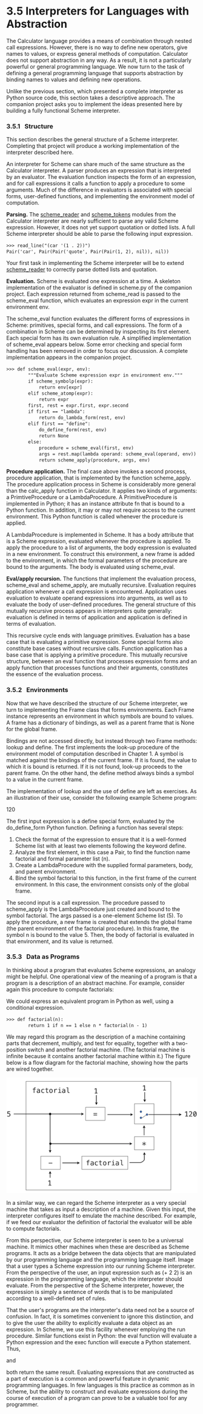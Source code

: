 # 3.5 Interpreters for Languages with Abstraction

The Calculator language provides a means of combination through nested call expressions. However, there is no way to define new operators, give names to values, or express general methods of computation. Calculator does not support abstraction in any way. As a result, it is not a particularly powerful or general programming language. We now turn to the task of defining a general programming language that supports abstraction by binding names to values and defining new operations.

Unlike the previous section, which presented a complete interpreter as Python source code, this section takes a descriptive approach. The companion project asks you to implement the ideas presented here by building a fully functional Scheme interpreter.

### 3.5.1   Structure

This section describes the general structure of a Scheme interpreter. Completing that project will produce a working implementation of the interpreter described here.

An interpreter for Scheme can share much of the same structure as the Calculator interpreter. A parser produces an expression that is interpreted by an evaluator. The evaluation function inspects the form of an expression, and for call expressions it calls a function to apply a procedure to some arguments. Much of the difference in evaluators is associated with special forms, user-defined functions, and implementing the environment model of computation.

**Parsing.** The [scheme\_reader](https://www.composingprograms.com/examples/scalc/scheme_reader.py.html) and [scheme\_tokens](https://www.composingprograms.com/examples/scalc/scheme_tokens.py.html) modules from the Calculator interpreter are nearly sufficient to parse any valid Scheme expression. However, it does not yet support quotation or dotted lists. A full Scheme interpreter should be able to parse the following input expression.

```
>>> read_line("(car '(1 . 2))")
Pair('car', Pair(Pair('quote', Pair(Pair(1, 2), nil)), nil))

```

Your first task in implementing the Scheme interpreter will be to extend [scheme\_reader](https://www.composingprograms.com/examples/scalc/scheme_reader.py.html) to correctly parse dotted lists and quotation.

**Evaluation.** Scheme is evaluated one expression at a time. A skeleton implementation of the evaluator is defined in scheme.py of the companion project. Each expression returned from scheme\_read is passed to the scheme\_eval function, which evaluates an expression expr in the current environment env.

The scheme\_eval function evaluates the different forms of expressions in Scheme: primitives, special forms, and call expressions. The form of a combination in Scheme can be determined by inspecting its first element. Each special form has its own evaluation rule. A simplified implementation of scheme\_eval appears below. Some error checking and special form handling has been removed in order to focus our discussion. A complete implementation appears in the companion project.

```
>>> def scheme_eval(expr, env):
        """Evaluate Scheme expression expr in environment env."""
        if scheme_symbolp(expr):
            return env[expr]
        elif scheme_atomp(expr):
            return expr
        first, rest = expr.first, expr.second
        if first == "lambda":
            return do_lambda_form(rest, env)
        elif first == "define":
            do_define_form(rest, env)
            return None
        else:
            procedure = scheme_eval(first, env)
            args = rest.map(lambda operand: scheme_eval(operand, env))
            return scheme_apply(procedure, args, env)

```

**Procedure application.** The final case above invokes a second process, procedure application, that is implemented by the function scheme\_apply. The procedure application process in Scheme is considerably more general than the calc\_apply function in Calculator. It applies two kinds of arguments: a PrimtiveProcedure or a LambdaProcedure. A PrimitiveProcedure is implemented in Python; it has an instance attribute fn that is bound to a Python function. In addition, it may or may not require access to the current environment. This Python function is called whenever the procedure is applied.

A LambdaProcedure is implemented in Scheme. It has a body attribute that is a Scheme expression, evaluated whenever the procedure is applied. To apply the procedure to a list of arguments, the body expression is evaluated in a new environment. To construct this environment, a new frame is added to the environment, in which the formal parameters of the procedure are bound to the arguments. The body is evaluated using scheme\_eval.

**Eval/apply recursion.** The functions that implement the evaluation process, scheme\_eval and scheme\_apply, are mutually recursive. Evaluation requires application whenever a call expression is encountered. Application uses evaluation to evaluate operand expressions into arguments, as well as to evaluate the body of user-defined procedures. The general structure of this mutually recursive process appears in interpreters quite generally: evaluation is defined in terms of application and application is defined in terms of evaluation.

This recursive cycle ends with language primitives. Evaluation has a base case that is evaluating a primitive expression. Some special forms also constitute base cases without recursive calls. Function application has a base case that is applying a primitive procedure. This mutually recursive structure, between an eval function that processes expression forms and an apply function that processes functions and their arguments, constitutes the essence of the evaluation process.

### 3.5.2   Environments

Now that we have described the structure of our Scheme interpreter, we turn to implementing the Frame class that forms environments. Each Frame instance represents an environment in which symbols are bound to values. A frame has a dictionary of bindings, as well as a parent frame that is None for the global frame.

Bindings are not accessed directly, but instead through two Frame methods: lookup and define. The first implements the look-up procedure of the environment model of computation described in Chapter 1. A symbol is matched against the bindings of the current frame. If it is found, the value to which it is bound is returned. If it is not found, look-up proceeds to the parent frame. On the other hand, the define method always binds a symbol to a value in the current frame.

The implementation of lookup and the use of define are left as exercises. As an illustration of their use, consider the following example Scheme program:

120  

The first input expression is a define special form, evaluated by the do\_define\_form Python function. Defining a function has several steps:

1.  Check the format of the expression to ensure that it is a well-formed Scheme list with at least two elements following the keyword define.
2.  Analyze the first element, in this case a Pair, to find the function name factorial and formal parameter list (n).
3.  Create a LambdaProcedure with the supplied formal parameters, body, and parent environment.
4.  Bind the symbol factorial to this function, in the first frame of the current environment. In this case, the environment consists only of the global frame.

The second input is a call expression. The procedure passed to scheme\_apply is the LambdaProcedure just created and bound to the symbol factorial. The args passed is a one-element Scheme list (5). To apply the procedure, a new frame is created that extends the global frame (the parent environment of the factorial procedure). In this frame, the symbol n is bound to the value 5. Then, the body of factorial is evaluated in that environment, and its value is returned.

### 3.5.3   Data as Programs

In thinking about a program that evaluates Scheme expressions, an analogy might be helpful. One operational view of the meaning of a program is that a program is a description of an abstract machine. For example, consider again this procedure to compute factorials:

We could express an equivalent program in Python as well, using a conditional expression.

```
>>> def factorial(n):
        return 1 if n == 1 else n * factorial(n - 1)

```

We may regard this program as the description of a machine containing parts that decrement, multiply, and test for equality, together with a two-position switch and another factorial machine. (The factorial machine is infinite because it contains another factorial machine within it.) The figure below is a flow diagram for the factorial machine, showing how the parts are wired together.

![](/img/cs61a/factorial_machine.png)

In a similar way, we can regard the Scheme interpreter as a very special machine that takes as input a description of a machine. Given this input, the interpreter configures itself to emulate the machine described. For example, if we feed our evaluator the definition of factorial the evaluator will be able to compute factorials.

From this perspective, our Scheme interpreter is seen to be a universal machine. It mimics other machines when these are described as Scheme programs. It acts as a bridge between the data objects that are manipulated by our programming language and the programming language itself. Image that a user types a Scheme expression into our running Scheme interpreter. From the perspective of the user, an input expression such as (+ 2 2) is an expression in the programming language, which the interpreter should evaluate. From the perspective of the Scheme interpreter, however, the expression is simply a sentence of words that is to be manipulated according to a well-defined set of rules.

That the user's programs are the interpreter's data need not be a source of confusion. In fact, it is sometimes convenient to ignore this distinction, and to give the user the ability to explicitly evaluate a data object as an expression. In Scheme, we use this facility whenever employing the run procedure. Similar functions exist in Python: the eval function will evaluate a Python expression and the exec function will execute a Python statement. Thus,

and

both return the same result. Evaluating expressions that are constructed as a part of execution is a common and powerful feature in dynamic programming languages. In few languages is this practice as common as in Scheme, but the ability to construct and evaluate expressions during the course of execution of a program can prove to be a valuable tool for any programmer.